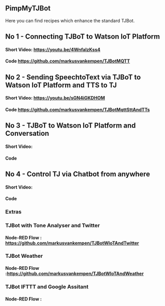 ## PimpMyTJBot
Here you can find recipes which enhance the standard TJBot.

## No 1 - Connecting TJBoT to Watson IoT Platform
#### Short Video: https://youtu.be/4WnfalzKss4
#### Code https://github.com/markusvankempen/TJBotMQTT

## No 2 - Sending SpeechtoText via TJBoT to Watson IoT Platform and TTS to TJ
#### Short Video: https://youtu.be/sGN4iGKDHOM
#### Code https://github.com/markusvankempen/TJBotMqttSttAndTTs

## No 3 - TJBoT to Watson IoT Platform and Conversation
#### Short Video: 
#### Code 

## No 4 - Control TJ via Chatbot from anywhere
#### Short Video:
#### Code 


### Extras
### TJBot with Tone Analyser and Twitter
#### Node-RED Flow : https://github.com/markusvankempen/TJBotWIoTAndTwitter
### TJBot Weather
#### Node-RED Flow :https://github.com/markusvankempen/TJBotWIoTAndWeather
### TJBot IFTTT and Google Assitant
#### Node-RED Flow :
